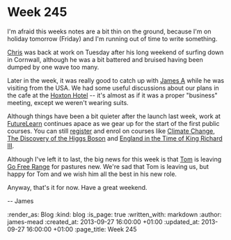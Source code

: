 Week 245
========

I'm afraid this weeks notes are a bit thin on the ground, because I'm on holiday tomorrow (Friday) and I'm running out of time to write something.

[Chris](/chris-roos) was back at work on Tuesday after his long weekend of surfing down in Cornwall, although he was a bit battered and bruised having been dumped by one wave too many.

Later in the week, it was really good to catch up with [James A](/james-adam) while he was visiting from the USA. We had some useful discussions about our plans in the cafe at the [Hoxton Hotel](http://www.hoxtonhotels.com/) -- it's almost as if it was a proper "business" meeting, except we weren't wearing suits.

Although things have been a bit quieter after the launch last week, work at [FutureLearn](https://www.futurelearn.com) continues apace as we gear up for the start of the first public courses. You can still [register](https://www.futurelearn.com/register) and enrol on courses like [Climate Change](https://www.futurelearn.com/courses/climate-change-challenges-and-solutions), [The Discovery of the Higgs Boson](https://www.futurelearn.com/courses/higgs) and [England in the Time of King Richard III](https://www.futurelearn.com/courses/england-of-richard-third).


Although I've left it to last, the big news for this week is that [Tom](/tom-ward) is leaving [Go Free Range](/) for pastures new. We're sad that Tom is leaving us, but happy for Tom and we wish him all the best in his new role.

Anyway, that's it for now. Have a great weekend.

-- James

:render_as: Blog
:kind: blog
:is_page: true
:written_with: markdown
:author: james-mead
:created_at: 2013-09-27 16:00:00 +01:00
:updated_at: 2013-09-27 16:00:00 +01:00
:page_title: Week 245
